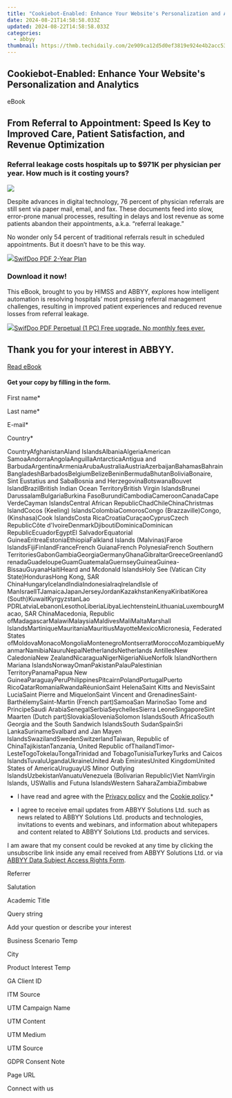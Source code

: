 ```yaml
---
title: "Cookiebot-Enabled: Enhance Your Website's Personalization and Analytics"
date: 2024-08-21T14:58:58.033Z
updated: 2024-08-22T14:58:58.033Z
categories:
  - abbyy
thumbnail: https://thmb.techidaily.com/2e909ca12d5d0ef3819e924e4b2acc53554680366614c69f27f338ed1d92d5d7.jpg
---
```


## Cookiebot-Enabled: Enhance Your Website's Personalization and Analytics

eBook

## From Referral to Appointment: Speed Is Key to Improved Care, Patient Satisfaction, and Revenue Optimization

### Referral leakage costs hospitals up to $971K per physician per year. How much is it costing yours?

![](https://static1.abbyy.com/abbyycommedia/37819/ebook-use-case-financial-services-intelligent-document-processing_tn_360x232-2.jpg)

Despite advances in digital technology, 76 percent of physician referrals are still sent via paper mail, email, and fax. These documents feed into slow, error-prone manual processes, resulting in delays and lost revenue as some patients abandon their appointments, a.k.a. “referral leakage.” 

No wonder only 54 percent of traditional referrals result in scheduled appointments. But it doesn’t have to be this way.

<!-- affiliate ads begin -->
<a href="https://purchase.swifdoo.com/order/checkout.php?PRODS=40002580&QTY=1&AFFILIATE=108875&CART=1"><img src="https://secure.avangate.com/images/merchant/8b932759a5a04ddb34bf79e3f9072e4b/products/3_Product%20box%20white-1024x1024.png" border="0">SwifDoo PDF 2-Year Plan</a>
<!-- affiliate ads end -->
### Download it now!

This eBook, brought to you by HIMSS and ABBYY, explores how intelligent automation is resolving hospitals’ most pressing referral management challenges, resulting in improved patient experiences and reduced revenue losses from referral leakage.

<!-- affiliate ads begin -->
<a href="https://purchase.swifdoo.com/order/checkout.php?PRODS=40002162&QTY=1&AFFILIATE=108875&CART=1"><img src="https://secure.avangate.com/images/merchant/8b932759a5a04ddb34bf79e3f9072e4b/products/1_Product%20box%20white-1024x1024.png" border="0">SwifDoo PDF Perpetual (1 PC) Free upgrade. No monthly fees ever. 
</a>
<!-- affiliate ads end -->
## Thank you for your interest in ABBYY.

[Read eBook](https://global.abbyy.com/hubfs/documents/content/ebook-healthcare-referral-management-HIMSS-en.pdf "Read eBook") 

#### Get your copy by filling in the form.

First name\*

Last name\*

E-mail\*

Сountry\*

СountryAfghanistanAland IslandsAlbaniaAlgeriaAmerican SamoaAndorraAngolaAnguillaAntarcticaAntigua and BarbudaArgentinaArmeniaArubaAustraliaAustriaAzerbaijanBahamasBahrainBangladeshBarbadosBelgiumBelizeBeninBermudaBhutanBoliviaBonaire, Sint Eustatius and SabaBosnia and HerzegovinaBotswanaBouvet IslandBrazilBritish Indian Ocean TerritoryBritish Virgin IslandsBrunei DarussalamBulgariaBurkina FasoBurundiCambodiaCameroonCanadaCape VerdeCayman IslandsCentral African RepublicChadChileChinaChristmas IslandCocos (Keeling) IslandsColombiaComorosCongo (Brazzaville)Congo, (Kinshasa)Cook IslandsCosta RicaCroatiaCuraçaoCyprusCzech RepublicCôte d'IvoireDenmarkDjiboutiDominicaDominican RepublicEcuadorEgyptEl SalvadorEquatorial GuineaEritreaEstoniaEthiopiaFalkland Islands (Malvinas)Faroe IslandsFijiFinlandFranceFrench GuianaFrench PolynesiaFrench Southern TerritoriesGabonGambiaGeorgiaGermanyGhanaGibraltarGreeceGreenlandGrenadaGuadeloupeGuamGuatemalaGuernseyGuineaGuinea-BissauGuyanaHaitiHeard and Mcdonald IslandsHoly See (Vatican City State)HondurasHong Kong, SAR ChinaHungaryIcelandIndiaIndonesiaIraqIrelandIsle of ManIsraelITJamaicaJapanJerseyJordanKazakhstanKenyaKiribatiKorea (South)KuwaitKyrgyzstanLao PDRLatviaLebanonLesothoLiberiaLibyaLiechtensteinLithuaniaLuxembourgMacao, SAR ChinaMacedonia, Republic ofMadagascarMalawiMalaysiaMaldivesMaliMaltaMarshall IslandsMartiniqueMauritaniaMauritiusMayotteMexicoMicronesia, Federated States ofMoldovaMonacoMongoliaMontenegroMontserratMoroccoMozambiqueMyanmarNamibiaNauruNepalNetherlandsNetherlands AntillesNew CaledoniaNew ZealandNicaraguaNigerNigeriaNiueNorfolk IslandNorthern Mariana IslandsNorwayOmanPakistanPalauPalestinian TerritoryPanamaPapua New GuineaParaguayPeruPhilippinesPitcairnPolandPortugalPuerto RicoQatarRomaniaRwandaRéunionSaint HelenaSaint Kitts and NevisSaint LuciaSaint Pierre and MiquelonSaint Vincent and GrenadinesSaint-BarthélemySaint-Martin (French part)SamoaSan MarinoSao Tome and PrincipeSaudi ArabiaSenegalSerbiaSeychellesSierra LeoneSingaporeSint Maarten (Dutch part)SlovakiaSloveniaSolomon IslandsSouth AfricaSouth Georgia and the South Sandwich IslandsSouth SudanSpainSri LankaSurinameSvalbard and Jan Mayen IslandsSwazilandSwedenSwitzerlandTaiwan, Republic of ChinaTajikistanTanzania, United Republic ofThailandTimor-LesteTogoTokelauTongaTrinidad and TobagoTunisiaTurkeyTurks and Caicos IslandsTuvaluUgandaUkraineUnited Arab EmiratesUnited KingdomUnited States of AmericaUruguayUS Minor Outlying IslandsUzbekistanVanuatuVenezuela (Bolivarian Republic)Viet NamVirgin Islands, USWallis and Futuna IslandsWestern SaharaZambiaZimbabwe

* I have read and agree with the [Privacy policy](https://tools.techidaily.com/abbyy/products/) and the [Cookie policy](https://tools.techidaily.com/abbyy/products/).\*

* I agree to receive email updates from ABBYY Solutions Ltd. such as news related to ABBYY Solutions Ltd. products and technologies, invitations to events and webinars, and information about whitepapers and content related to ABBYY Solutions Ltd. products and services.  
    
I am aware that my consent could be revoked at any time by clicking the unsubscribe link inside any email received from ABBYY Solutions Ltd. or via [ABBYY Data Subject Access Rights Form](https://tools.techidaily.com/abbyy/products/).

Referrer

Salutation

Academic Title

Query string

Add your question or describe your interest

Business Scenario Temp

City

Product Interest Temp

GA Client ID

ITM Source

UTM Campaign Name

UTM Content

UTM Medium

UTM Source

GDPR Consent Note

Page URL

Connect with us

<ins class="adsbygoogle"
     style="display:block"
     data-ad-format="autorelaxed"
     data-ad-client="ca-pub-7571918770474297"
     data-ad-slot="1223367746"></ins>



<ins class="adsbygoogle"
     style="display:block"
     data-ad-client="ca-pub-7571918770474297"
     data-ad-slot="8358498916"
     data-ad-format="auto"
     data-full-width-responsive="true"></ins>
